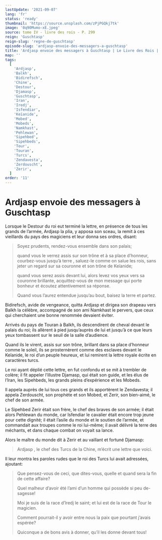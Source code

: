 ```yaml
---
lastUpdate: '2021-09-07'
lang: 'fr'
status: 'ready'
thumbnail: 'https://source.unsplash.com/zPjPGQkj7tk'
image: '0q90Mumo-xE.jpeg'
source: tome IV - livre des rois - P. 299
reign: 'Guschtasp'
reign-slug: 'regne-de-guschtasp'
episode-slug: 'ardjasp-envoie-des-messagers-a-guschtasp'
title: 'Ardjasp envoie des messagers à Guschtasp | Le Livre des Rois | Shâhnâmeh'
map: ''
tags:
  [
    'Ardjasp',
    'Balkh',
    'Bidirefsch',
    'Chine',
    'Destour',
    'Djamasp',
    'Guschtasp',
    'Iran',
    'Iredj',
    'Isfendiar',
    'Keïanide',
    'Mobed',
    'Mobeds',
    'Namkhast',
    'Pehlewan',
    'Sipehbed',
    'Sipehbeds',
    'Tour',
    'Touran',
    'Turcs',
    'Zendavesta',
    'Zerdouscht',
    'Zerir',
  ]
order: '11'
---
```


<!-- LTeX: language=fr -->

# Ardjasp envoie des messagers à Guschtasp

Lorsque le Destour du roi eut terminé la lettre, en présence de tous les grands de l’armée, Ardjasp la plia, y apposa son sceau, la remit à ces vieillards du pays des magiciens et leur donna ses ordres, disant:

> Soyez prudents, rendez-vous ensemble dans son palais;
>
> quand vous le verrez assis sur son trône et à sa place d’honneur, courbez-vous jusqu’à terre , saluez-le comme on salue les rois, sans jeter un regard sur sa couronne et son trône de Keïanide;
>
> quand vous serez assis devant lui, alors levez vos yeux vers sa couronne brillante, acquittez-vous de mon message qui porte bonheur et écoutez attentivement sa réponse.
>
> Quand vous l’aurez entendue jusqu’au bout, baisez la terre et partez.

Bidirefsch, avide de vengeance, quitta Ardjasp et dirigea son drapeau vers Balkh la célèbre, accompagné de son ami Namkhast le pervers, que ceux qui cherchaient une bonne renommée devaient éviter.

Arrivés du pays de Touran à Balkh, ils descendirent de cheval devant le palais du roi; ils allèrent à pied jusqu’auprès de lui et jusqu’à ce que leurs yeux tombassent sur le seuil de la salle d’audience.

Quand ils le virent, assis sur son trône, brillant dans sa place d’honneur comme le soleil, ils se prosternèrent comme des esclaves devant le Keïanide, le roi d’un peuple heureux, et lui remirent la lettre royale écrite en caractères turcs.

Le roi ayant déplié cette lettre, en fut confondu et se mit à trembler de colère; il fit appeler l’illustre Djamasp, qui était son guide, et les élus de l’Iran, les Sipehbeds, les grands pleins d’expérience et les Mobeds.

Il appela auprès de lui tous ces grands et ils apportèrent le Zendavesta; il appela Zerdouscht, son prophète et son Mobed, et Zerir, son bien-aimé, le chef de son armée.

Le Sipehbed Zerir était son frère, le chef des braves de son armée; il était alors Pehlewan du monde, car Isfendiar le cavalier était encore trop jeune pour cette dignité; il était l’asile du monde et le soutien de l’armée, et commandait aux troupes comme le roi lui-même; il avait délivré la terre des méchants, et dans chaque combat on voyait sa lance.

Alors le maître du monde dit à Zerir et au vaillant et fortuné Djamasp:

> Ardjasp , le chef des Turcs de la Chine, m’écrit une lettre que voici.

Il leur montra les paroles rudes que le roi des Turcs lui avait adressées, ajoutant:

> Que pensez-vous de ceci, que dites-vous, quelle et quand sera la fin de cette affaire?
>
> Quel malheur d’avoir été l’ami d’un homme qui possède si peu de-sagesse!
>
> Moi je suis de la race d’Iredj le saint; et lui est de la race de Tour le magicien.
>
> Comment pourrait-il y avoir entre nous la paix que pourtant j’avais espérée?
>
> Quiconque a de bons avis à donner, qu’il les donne devant tous!
